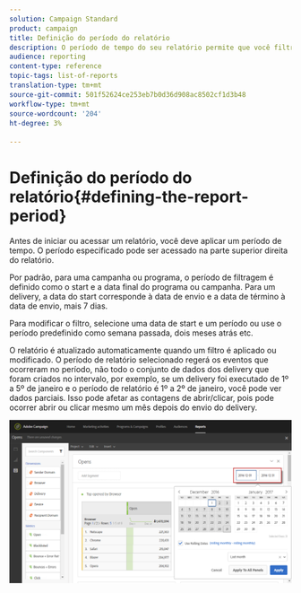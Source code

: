 ```yaml
---
solution: Campaign Standard
product: campaign
title: Definição do período do relatório
description: O período de tempo do seu relatório permite que você filtre seus dados dependendo das datas escolhidas.
audience: reporting
content-type: reference
topic-tags: list-of-reports
translation-type: tm+mt
source-git-commit: 501f52624ce253eb7b0d36d908ac8502cf1d3b48
workflow-type: tm+mt
source-wordcount: '204'
ht-degree: 3%

---
```



# Definição do período do relatório{#defining-the-report-period}

Antes de iniciar ou acessar um relatório, você deve aplicar um período de tempo. O período especificado pode ser acessado na parte superior direita do relatório.

Por padrão, para uma campanha ou programa, o período de filtragem é definido como o start e a data final do programa ou campanha. Para um delivery, a data do start corresponde à data de envio e a data de término à data de envio, mais 7 dias.

Para modificar o filtro, selecione uma data de start e um período ou use o período predefinido como semana passada, dois meses atrás etc.

O relatório é atualizado automaticamente quando um filtro é aplicado ou modificado. O período de relatório selecionado regerá os eventos que ocorreram no período, não todo o conjunto de dados dos delivery que foram criados no intervalo, por exemplo, se um delivery foi executado de 1º a 5º de janeiro e o período de relatório é 1º a 2º de janeiro, você pode ver dados parciais. Isso pode afetar as contagens de abrir/clicar, pois pode ocorrer abrir ou clicar mesmo um mês depois do envio do delivery.

![](assets/campaign_reports_5.png)
